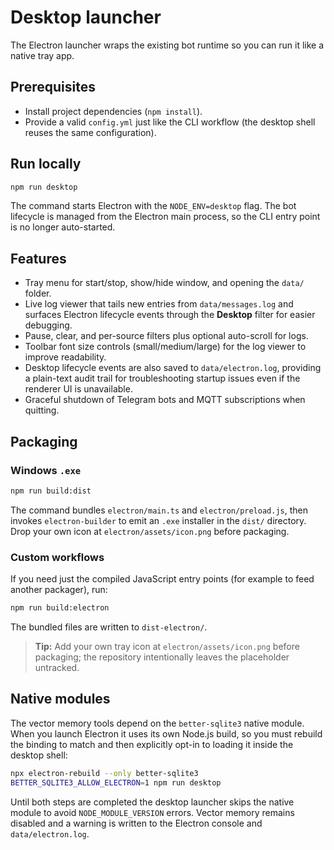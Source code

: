 # Desktop launcher

The Electron launcher wraps the existing bot runtime so you can run it like a native tray app.

## Prerequisites

- Install project dependencies (`npm install`).
- Provide a valid `config.yml` just like the CLI workflow (the desktop shell reuses the same configuration).

## Run locally

```bash
npm run desktop
```

The command starts Electron with the `NODE_ENV=desktop` flag. The bot lifecycle is managed from the Electron main process, so the CLI entry point is no longer auto-started.

## Features

- Tray menu for start/stop, show/hide window, and opening the `data/` folder.
- Live log viewer that tails new entries from `data/messages.log` and surfaces Electron lifecycle events through the **Desktop**
  filter for easier debugging.
- Pause, clear, and per-source filters plus optional auto-scroll for logs.
- Toolbar font size controls (small/medium/large) for the log viewer to improve readability.
- Desktop lifecycle events are also saved to `data/electron.log`, providing a plain-text audit trail for troubleshooting startup
  issues even if the renderer UI is unavailable.
- Graceful shutdown of Telegram bots and MQTT subscriptions when quitting.

## Packaging

### Windows `.exe`

```bash
npm run build:dist
```

The command bundles `electron/main.ts` and `electron/preload.js`, then invokes `electron-builder` to emit an `.exe` installer in
the `dist/` directory. Drop your own icon at `electron/assets/icon.png` before packaging.

### Custom workflows

If you need just the compiled JavaScript entry points (for example to feed another packager), run:

```bash
npm run build:electron
```

The bundled files are written to `dist-electron/`.

> **Tip:** Add your own tray icon at `electron/assets/icon.png` before packaging; the repository intentionally leaves the placeholder untracked.

## Native modules

The vector memory tools depend on the `better-sqlite3` native module. When you launch Electron it uses its own Node.js build, so you must rebuild the binding to match and then explicitly opt-in to loading it inside the desktop shell:

```bash
npx electron-rebuild --only better-sqlite3
BETTER_SQLITE3_ALLOW_ELECTRON=1 npm run desktop
```

Until both steps are completed the desktop launcher skips the native module to avoid `NODE_MODULE_VERSION` errors. Vector memory remains disabled and a warning is written to the Electron console and `data/electron.log`.
